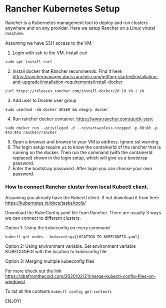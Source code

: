 # Rancher Kubernetes Setup
Rancher is a Kubernetes management tool to deploy and run clusters anywhere and on any provider. Here we setup Rancher on a Linux virutal machine. 

Assuming we have SSH access to the VM.
1. Login with ssh to the VM. Install curl
```
sudo apt install curl
```
2. Install docker that Rancher recommends. Find it here https://ranchermanager.docs.rancher.com/getting-started/installation-and-upgrade/installation-requirements/install-docker
```
curl https://releases.rancher.com/install-docker/20.10.sh | sh
```
3. Add user to Docker user group
```
sudo usermod -aG docker $USER && newgrp docker
```
4. Run rancher docker container. https://www.rancher.com/quick-start
```
sudo docker run --privileged -d --restart=unless-stopped -p 80:80 -p 443:443 rancher/rancher
```
5. Open a browser and browse to your VM ip address. Ignore ssl warning.
6. The login setup require us to know the containerId of the rancher that is running on the docker. Then run the command (with the containerId replaced) shown in the login setup, which will give us a bootstrap password. 
7. Enter the bootstrap password. After login you can choose your own password.


### How to connect Rancher cluster from local Kubectl client.
Assuming you already have the Kubectl client. If not download it from here https://kubernetes.io/docs/tasks/tools/

Download the KubeConfig yaml file from Rancher. There are usually 3 ways we can connect to different clusters.

Option 1: Using the kubeconfig on every command
```
kubectl get nodes --kubeconfig={LOCATION TO KUBECONFIG.yaml}
```
Option 2: Using environment variable. Set environment variable KUBECONFIG with the location to kubeconfig file.

Option 3: Merging multiple kubeconfig files

For more check out the link https://dbafromthecold.com/2020/02/21/merge-kubectl-config-files-on-windows/

To list all the contexts ```kubectl config get-contexts```

ENJOY!


